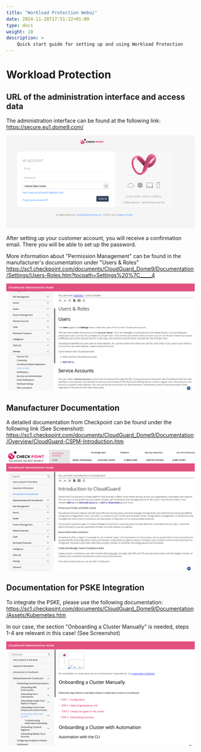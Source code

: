 ```yaml
---
title: "Workload Protection Webui"
date: 2024-11-28T17:51:22+01:00
type: docs
weight: 10
description: >
    Quick start guide for setting up and using Workload Protection
---
```


# Workload Protection

## URL of the administration interface and access data

The administration interface can be found at the following link: <https://secure.eu1.dome9.com/>

![Checkpoint Login Screen](./checkpoint-login.png)

After setting up your customer account, you will receive a confirmation email. There you will be able to set up the password.

More information about "Permission Management" can be found in the manufacturer's documentation under "Users & Roles" <https://sc1.checkpoint.com/documents/CloudGuard_Dome9/Documentation/Settings/Users-Roles.htm?tocpath=Settings%20%7C_____4>

![Users and Roles Management](./cloudguard-users-roles.png)

## Manufacturer Documentation

A detailed documentation from Checkpoint can be found under the following link (See Screenshot):
<https://sc1.checkpoint.com/documents/CloudGuard_Dome9/Documentation/Overview/CloudGuard-CSPM-Introduction.htm>

![CloudGuard Documentation](./cloudguard-docs.png)

## Documentation for PSKE Integration

To integrate the PSKE, please use the following documentation: <https://sc1.checkpoint.com/documents/CloudGuard_Dome9/Documentation/Assets/Kubernetes.htm>

In our case, the section "Onboarding a Cluster Manually" is needed, steps 1-4 are relevant in this case! (See Screenshot)

![Kubernetes Onboarding](./kubernetes-onboarding.png)
